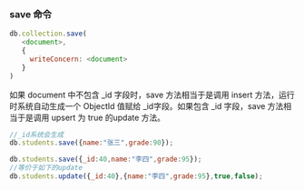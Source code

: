 

### save 命令

```javascript
db.collection.save(
   <document>,
   {
     writeConcern: <document>
   }
)
```

如果 document 中不包含 _id 字段时，save 方法相当于是调用 insert 方法，运行时系统自动生成一个 ObjectId 值赋给 _id字段。如果包含 _id 字段，save 方法相当于是调用 upsert 为 true 的update 方法。

```javascript
//_id系统会生成
db.students.save({name:"张三",grade:90});

db.students.save({_id:40,name:"李四",grade:95}); 
//等价于如下的update
db.students.update({_id:40},{name:"李四",grade:95},true,false); 
```



